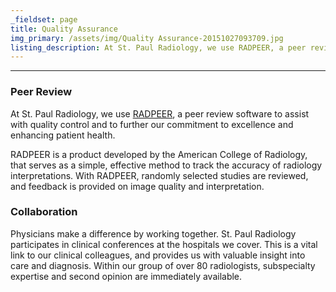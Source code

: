 ```yaml
---
_fieldset: page
title: Quality Assurance
img_primary: /assets/img/Quality Assurance-20151027093709.jpg
listing_description: At St. Paul Radiology, we use RADPEER, a peer review software to assist with quality control and to further our commitment to excellence and enhancing patient health.
---
```

<hr><h3>Peer Review</h3><p>At St. Paul Radiology, we use <a href="http://www.diagnosticimaging.com/practice-management/future-radiology-peer-review" target="_blank">RADPEER</a>, a peer review software to assist with quality control and to further our commitment to excellence and enhancing patient health.
</p><p>RADPEER is a product developed by the American College of Radiology, that serves as a simple, effective method to track the accuracy of radiology interpretations. With RADPEER, randomly selected studies are reviewed, and feedback is provided on image quality and interpretation.
</p><h3>Collaboration</h3><p>Physicians make a difference by working together. St. Paul Radiology participates in clinical conferences at the hospitals we cover. This is a vital link to our clinical colleagues, and provides us with valuable insight into care and diagnosis. Within our group of over 80 radiologists, subspecialty expertise and second opinion are immediately available.<br>
</p>